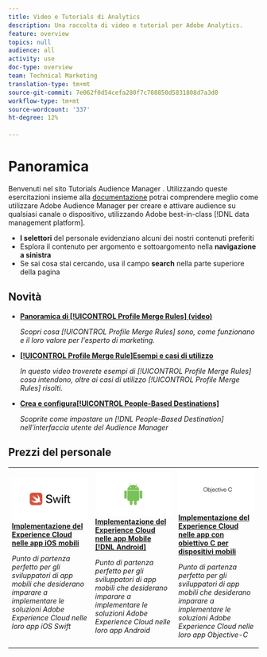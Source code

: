 ```yaml
---
title: Video e Tutorials di Analytics
description: Una raccolta di video e tutorial per Adobe Analytics.
feature: overview
topics: null
audience: all
activity: use
doc-type: overview
team: Technical Marketing
translation-type: tm+mt
source-git-commit: 7e062f0d54cefa280f7c708850d5831808d7a3d0
workflow-type: tm+mt
source-wordcount: '337'
ht-degree: 12%

---
```



# Panoramica

Benvenuti nel sito Tutorials Audience Manager .  Utilizzando queste esercitazioni insieme alla [documentazione](https://experienceleague.adobe.com/docs/audience-manager/user-guide/aam-home.html) potrai comprendere meglio come utilizzare Adobe Audience Manager per creare e attivare audience su qualsiasi canale o dispositivo, utilizzando  Adobe  best-in-class [!DNL data management platform].

* **I selettori** del personale evidenziano alcuni dei nostri contenuti preferiti
* Esplora il contenuto per argomento e sottoargomento nella **navigazione a sinistra**
* Se sai cosa stai cercando, usa il campo **search** nella parte superiore della pagina

## Novità

* **[Panoramica di [!UICONTROL Profile Merge Rules] (video)](build-and-manage-audiences/profile-merge/overview-of-profile-merge-rules.md)**

   *Scopri cosa [!UICONTROL Profile Merge Rules] sono, come funzionano e il loro valore per l&#39;esperto di marketing.*

* **[[!UICONTROL Profile Merge Rule]Esempi e casi di utilizzo](build-and-manage-audiences/profile-merge/profile-merge-rule-examples-and-use-cases.md)**

   *In questo video troverete esempi di [!UICONTROL Profile Merge Rules] cosa intendono, oltre ai casi di utilizzo [!UICONTROL Profile Merge Rules] risolti.*

* **[Crea e configura[!UICONTROL People-Based Destinations]](data-activation/people-based-destinations/create-and-configure-people-based-destinations.md)**

   *Scoprite come impostare un [!DNL People-Based Destination] nell’interfaccia utente del Audience Manager*

## Prezzi del personale

<table>
<tr>
  <td>
    <a href="https://docs.adobe.com/content/help/en/experience-cloud/implementing-in-mobile-ios-swift-apps-with-launch/index.html">
      <img alt="immagine in miniatura per l'esercitazione "Implementazione del Experience Cloud  nelle applicazioni Swift iOS mobili"" src="assets/thumb_swift.png" />
    </a>
    <div>
      <a href="https://docs.adobe.com/content/help/en/experience-cloud/implementing-in-mobile-ios-swift-apps-with-launch/index.html">
    <strong>Implementazione del Experience Cloud  nelle app iOS mobili</strong>
    </a>
    </div>
    <p>
    <em>Punto di partenza perfetto per gli sviluppatori di app mobili che desiderano imparare a implementare le soluzioni Adobe Experience Cloud nelle loro app iOS Swift</em>
    <p>
  </td>
  <td>
    <a href="https://docs.adobe.com/content/help/en/experience-cloud/implementing-in-mobile-android-apps-with-launch/index.html">
      <img alt="immagine in miniatura per l'esercitazione "Implementazione del Experience Cloud  nelle applicazioni Android per dispositivi mobili"" src="assets/thumb_android.png" />
    </a>
    <div>
      <a href="https://docs.adobe.com/content/help/en/experience-cloud/implementing-in-mobile-android-apps-with-launch/index.html">
    <strong>Implementazione del Experience Cloud  nelle app Mobile [!DNL Android]</strong>
    </a>
    </div>
    <p>
    <em>Punto di partenza perfetto per gli sviluppatori di app mobili che desiderano imparare a implementare le soluzioni Adobe Experience Cloud nelle loro app Android</em>
    <p>
  </td>
  <td>
    <a href="https://docs.adobe.com/content/help/en/experience-cloud/implementing-in-mobile-ios-objective-c-apps-with-launch/index.html">
      <img alt="immagine in miniatura per l'esercitazione "Implementazione del Experience Cloud  nelle applicazioni Obiettivo-C per dispositivi mobili"" src="assets/thumb_objective_c.png" />
    </a>
    <div>
      <a href="https://docs.adobe.com/content/help/en/experience-cloud/implementing-in-mobile-ios-objective-c-apps-with-launch/index.html">
    <strong>Implementazione del Experience Cloud  nelle app con obiettivo C per dispositivi mobili</strong>
    </a>
    </div>
    <p>
    <em>Punto di partenza perfetto per gli sviluppatori di app mobili che desiderano imparare a implementare le soluzioni Adobe Experience Cloud nelle loro app Objective-C</em>
    <p>
  </td>
</tr>
</table>
